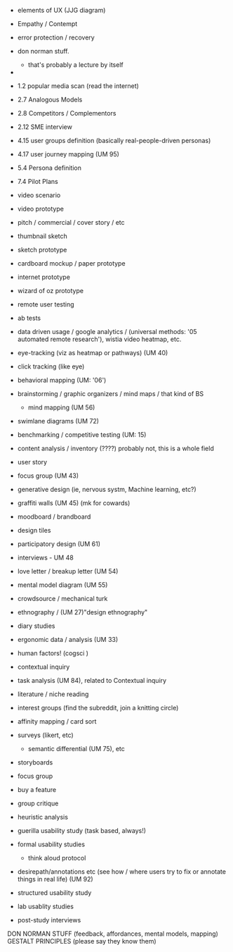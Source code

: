 - elements of UX (JJG diagram)
- Empathy / Contempt
- error protection / recovery
- don norman stuff.
  - that's probably a lecture by itself
-   
- 1.2 popular media scan (read the internet)
- 2.7 Analogous Models
- 2.8 Competitors / Complementors
- 2.12 SME interview
- 4.15 user groups definition (basically real-people-driven personas)
- 4.17 user journey mapping (UM 95)
- 5.4 Persona definition
- 7.4 Pilot Plans
- video scenario
- video prototype
- pitch / commercial / cover story / etc
- thumbnail sketch
- sketch prototype
- cardboard mockup / paper prototype
- internet prototype

- wizard of oz prototype
- remote user testing
- ab tests
- data driven usage / google analytics / (universal methods: '05 automated remote research'), wistia video heatmap, etc.  
- eye-tracking (viz as heatmap or pathways) (UM 40)
- click tracking (like eye)

- behavioral mapping (UM: '06')
- brainstorming / graphic organizers / mind maps / that kind of BS
  - mind mapping (UM 56)
- swimlane diagrams (UM 72)
- benchmarking / competitive testing (UM: 15)
- content analysis / inventory (????) probably not, this is a whole field
- user story
- focus group (UM 43)
- generative design (ie, nervous systm, Machine learning, etc?)
- graffiti walls (UM 45) (mk for cowards)
- moodboard / brandboard
- design tiles
- participatory design (UM 61)


- interviews - UM 48
- love letter / breakup letter (UM 54)
- mental model diagram (UM 55)

- crowdsource / mechanical turk
- ethnography / (UM 27)"design ethnography"
- diary studies
- ergonomic data / analysis (UM 33)
- human factors! (cogsci )
- contextual inquiry
- task analysis (UM 84), related to Contextual inquiry
- literature / niche reading
- interest groups (find the subreddit, join a knitting circle)
- affinity mapping / card sort
- surveys (likert, etc)
  - semantic differential (UM 75), etc
- storyboards

- focus group
- buy a feature
- group critique
- heuristic analysis
- guerilla usability study (task based, always!)
- formal usability studies
  - think aloud protocol
- desirepath/annotations etc (see how / where users try to fix or annotate things in real life) (UM 92)  
- structured usability study
- lab usablity studies
- post-study interviews

DON NORMAN STUFF (feedback, affordances, mental models, mapping)
GESTALT PRINCIPLES (please say they know them)
